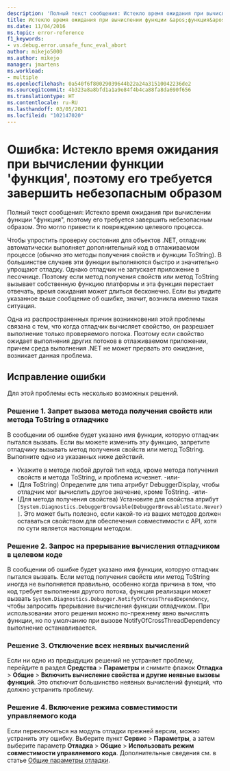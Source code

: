 ```yaml
---
description: 'Полный текст сообщения: Истекло время ожидания при вычислении функции "функция", поэтому его требуется завершить небезопасным образом.'
title: Истекло время ожидания при вычислении функции &apos;функция&apos;, поэтому его требуется завершить небезопасным образом | Документация Майкрософт
ms.date: 11/04/2016
ms.topic: error-reference
f1_keywords:
- vs.debug.error.unsafe_func_eval_abort
author: mikejo5000
ms.author: mikejo
manager: jmartens
ms.workload:
- multiple
ms.openlocfilehash: 0a540f6f80029039644b22a24a31510042236de2
ms.sourcegitcommit: 4b323a8a8bfd1a1a9e84f4b4ca88fa8da690f656
ms.translationtype: HT
ms.contentlocale: ru-RU
ms.lasthandoff: 03/05/2021
ms.locfileid: "102147020"
---
```

# <a name="error-evaluating-the-function-39function39-timed-out-and-needed-to-be-aborted-in-an-unsafe-way"></a>Ошибка: Истекло время ожидания при вычислении функции &#39;функция&#39;, поэтому его требуется завершить небезопасным образом

Полный текст сообщения: Истекло время ожидания при вычислении функции "функция", поэтому его требуется завершить небезопасным образом. Это могло привести к повреждению целевого процесса.

Чтобы упростить проверку состояния для объектов .NET, отладчик автоматически выполняет дополнительный код в отлаживаемом процессе (обычно это методы получения свойств и функции ToString). В большинстве случаев эти функции выполняются быстро и значительно упрощают отладку. Однако отладчик не запускает приложение в песочнице. Поэтому если метод получения свойств или метод ToString вызывает собственную функцию платформы и эта функция перестает отвечать, время ожидания может длиться бесконечно. Если вы увидите указанное выше сообщение об ошибке, значит, возникла именно такая ситуация.

Одна из распространенных причин возникновения этой проблемы связана с тем, что когда отладчик вычисляет свойство, он разрешает выполнение только проверяемого потока. Поэтому если свойство ожидает выполнения других потоков в отлаживаемом приложении, причем среда выполнения .NET не может прервать это ожидание, возникает данная проблема.

## <a name="to-correct-this-error"></a>Исправление ошибки

Для этой проблемы есть несколько возможных решений.

### <a name="solution-1-prevent-the-debugger-from-calling-the-getter-property-or-tostring-method"></a>Решение 1. Запрет вызова метода получения свойств или метода ToString в отладчике

В сообщении об ошибке будет указано имя функции, которую отладчик пытался вызвать. Если вы можете изменить эту функцию, запретите отладчику вызывать метод получения свойств или метод ToString. Выполните одно из указанных ниже действий.

* Укажите в методе любой другой тип кода, кроме метода получения свойств и метода ToString, и проблема исчезнет.
    -или-
* (Для ToString) Определите для типа атрибут DebuggerDisplay, чтобы отладчик мог вычислить другое значение, кроме ToString.
    -или-
* (Для метода получения свойства) Установите для свойства атрибут `[System.Diagnostics.DebuggerBrowsable(DebuggerBrowsableState.Never)]`. Это может быть полезно, если какой-то из ваших методов должен оставаться свойством для обеспечения совместимости с API, хотя по сути является настоящим методом.

### <a name="solution-2-have-the-target-code-ask-the-debugger-to-abort-the-evaluation"></a>Решение 2. Запрос на прерывание вычисления отладчиком в целевом коде

В сообщении об ошибке будет указано имя функции, которую отладчик пытался вызвать. Если метод получения свойств или метод ToString иногда не выполняется правильно, особенно когда причина в том, что код требует выполнения другого потока, функция реализации может вызвать `System.Diagnostics.Debugger.NotifyOfCrossThreadDependency`, чтобы запросить прерывание вычисления функции отладчиком. При использовании этого решения можно по-прежнему явно вычислять функции, но по умолчанию при вызове NotifyOfCrossThreadDependency выполнение останавливается.

### <a name="solution-3-disable-all-implicit-evaluation"></a>Решение 3. Отключение всех неявных вычислений

Если ни одно из предыдущих решений не устраняет проблему, перейдите в раздел **Средства** > **Параметры** и снимите флажок **Отладка** > **Общие** > **Включить вычисление свойства и другие неявные вызовы функций**. Это отключит большинство неявных вычислений функций, что должно устранить проблему.

### <a name="solution-4-enable-managed-compatibility-mode"></a>Решение 4. Включение режима совместимости управляемого кода

Если переключиться на модуль отладки прежней версии, можно устранить эту ошибку. Выберите пункт **Сервис** > **Параметры**, а затем выберите параметр **Отладка** > **Общие** > **Использовать режим совместимости управляемого кода**. Дополнительные сведения см. в статье [Общие параметры отладки](../debugger/general-debugging-options-dialog-box.md).
